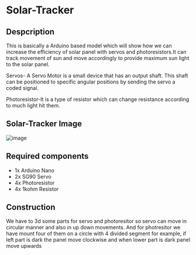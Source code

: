 # Solar-Tracker
## Despcription
This is basically a Arduino based model which will show how we can increase the efficiency of solar panel with servos and photoresistors.It can track movement of sun and move accordingly to provide maximum sun light to the solar panel.

Servos- A Servo Motor is a small device that has an output shaft. This shaft can be positioned to specific angular positions by sending the servo a coded signal.

Photoresistor-It is a type of resistor which can change resistance according to much light hit them.

## Solar-Tracker Image
![image](https://user-images.githubusercontent.com/78264424/106390256-7843e500-640d-11eb-90bd-7aa0e7237f62.png)

## Required components 
- 1x Arduino Nano
- 2x SG90 Servo
- 4x Photoresistor
- 4x 1kohm Resistor
## Construction 
We have to 3d some parts for servo and photoresitor so servo can move in circular manner and also in up down movements.
And for photresitor we have mount four of them  on a circle with 4 divided segment for example, if left part is dark the panel move clockwise and when lower part is dark panel move upwards


